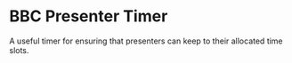 # BBC Presenter Timer
A useful timer for ensuring that presenters can keep to their allocated time slots.